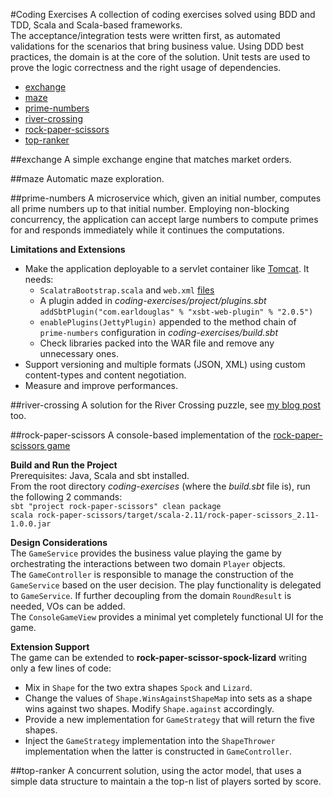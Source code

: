 #Coding Exercises
A collection of coding exercises solved using BDD and TDD, Scala and Scala-based frameworks.  
The acceptance/integration tests were written first, as automated validations for the scenarios that bring business
value. Using DDD best practices, the domain is at the core of the solution. Unit tests are used to prove the logic
correctness and the right usage of dependencies.

* [exchange](#exchange)  
* [maze](#maze)  
* [prime-numbers](#prime-numbers)  
* [river-crossing](#river-crossing)  
* [rock-paper-scissors](#rock-paper-scissors)  
* [top-ranker](#top-ranker)  

##exchange
A simple exchange engine that matches market orders.

##maze
Automatic maze exploration.

##prime-numbers
A microservice which, given an initial number, computes all prime numbers up to that initial number. Employing
non-blocking concurrency, the application can accept large numbers to compute primes for and responds immediately while
it continues the computations.

**Limitations and Extensions**  
- Make the application deployable to a servlet container like [Tomcat](http://tomcat.apache.org). It needs:
  - `ScalatraBootstrap.scala` and `web.xml` [files](http://www.scalatra.org/2.4/guides/deployment/configuration.html)
  - A plugin added in _coding-exercises/project/plugins.sbt_  
  `addSbtPlugin("com.earldouglas" % "xsbt-web-plugin" % "2.0.5")`  
  - `enablePlugins(JettyPlugin)` appended to the method chain of `prime-numbers` configuration in
  _coding-exercises/build.sbt_
  - Check libraries packed into the WAR file and remove any unnecessary ones.
- Support versioning and multiple formats (JSON, XML) using custom content-types and content negotiation.
- Measure and improve performances.

##river-crossing
A solution for the River Crossing puzzle, see [my blog post](https://remusamalinei.blogspot.com/2015/07/river-crossing-with-scala.html) too.

##rock-paper-scissors
A console-based implementation of the [rock-paper-scissors game](https://en.wikipedia.org/wiki/Rock-paper-scissors)

**Build and Run the Project**  
Prerequisites: Java, Scala and sbt installed.  
From the root directory _coding-exercises_ (where the _build.sbt_ file is), run the following 2 commands:  
`sbt "project rock-paper-scissors" clean package`  
`scala rock-paper-scissors/target/scala-2.11/rock-paper-scissors_2.11-1.0.0.jar`

**Design Considerations**  
The `GameService` provides the business value playing the game by orchestrating the interactions between two domain
`Player` objects.  
The `GameController` is responsible to manage the construction of the `GameService` based on the user decision. The play
functionality is delegated to `GameService`. If further decoupling from the domain `RoundResult` is needed, VOs can be
added.  
The `ConsoleGameView` provides a minimal yet completely functional UI for the game.

**Extension Support**  
The game can be extended to **rock-paper-scissor-spock-lizard** writing only a few lines of code:
- Mix in `Shape` for the two extra shapes `Spock` and `Lizard`.
- Change the values of `Shape.WinsAgainstShapeMap` into sets as a shape wins against two shapes. Modify `Shape.against`
accordingly.
- Provide a new implementation for `GameStrategy` that will return the five shapes.
- Inject the `GameStrategy` implementation into the `ShapeThrower` implementation when the latter is constructed in
`GameController`.

##top-ranker
A concurrent solution, using the actor model, that uses a simple data structure to maintain a the top-n list of
players sorted by score.
